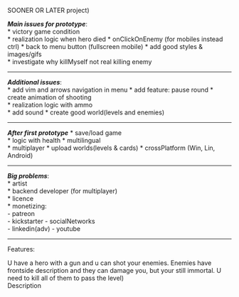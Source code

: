 SOONER OR LATER project)

***Main issues for prototype***:  
    * victory game condition  
    * realization logic when hero died
    * onClickOnEnemy (for mobiles instead ctrl)
    * back to menu button (fullscreen mobile)
    * add good styles & images/gifs  
    * investigate why killMyself not real killing enemy

---
***Additional issues***:  
    * add vim and arrows navigation in menu
    * add feature: pause round
    * create animation of shooting  
    * realization logic with ammo  
    * add sound
    * create good world(levels and enemies)

---
***After first prototype*** 
    * save/load game   
    * logic with health
    * multilingual  
    * multiplayer
    * upload worlds(levels & cards)
    * crossPlatform (Win, Lin, Android)

---
***Big problems***:  
    * artist  
    * backend developer (for multiplayer)  
    * licence  
    * monetizing:  
    - patreon  
    - kickstarter 
    - socialNetworks  
        - linkedin(adv)
        - youtube  

---

Features:
  
U have a hero with a gun and u can shot your enemies. Enemies have frontside description and they can damage you, but your   still immortal. U need to kill all of them to pass the level)  
Description
